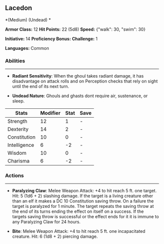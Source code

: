 ## Lacedon
*(Medium) (Undead) *

**Armor Class:** 12
**Hit Points:** 22 (5d8)
**Speed:** {"walk": 30, "swim": 30}

**Initiative:** 14
**Proficiency Bonus:**
**Challenge:** 1

**Languages:** Common

### Abilities
 --- 
- **Radiant Sensitivity**: When the ghoul takes radiant damage, it has disadvantage on attack rolls and on Perception checks that rely on sight until the end of its next turn.

- **Undead Nature**: Ghouls and ghasts dont require air, sustenance, or sleep.



| Stats | Modifier | Stat | Save
| ---- | ---- | ---- | ---- |
| Strength | 12 | 1 | - |
| Dexterity | 14 | 2 | - |
| Constitution | 10 | 0 | - |
| Intelligence | 6 | -2 | - |
| Wisdom | 10 | 0 | - |
| Charisma | 6 | -2 | - |

### Actions
 --- 
- **Paralyzing Claw**: Melee Weapon Attack: +4 to hit  reach 5 ft.  one target. Hit: 5 (1d6 + 2) slashing damage. If the target is a living creature other than an elf  it makes a DC 10 Constitution saving throw. On a failure  the target is paralyzed for 1 minute. The target repeats the saving throw at the end of its turns  ending the effect on itself on a success. If the targets saving throw is successful or the effect ends for it  it is immune to any Paralyzing Claw for 24 hours.

- **Bite**: Melee Weapon Attack: +4 to hit  reach 5 ft.  one incapacitated creature. Hit: 6 (1d8 + 2) piercing damage.

